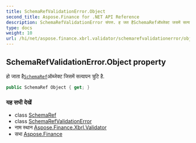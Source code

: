 ```yaml
---
title: SchemaRefValidationError.Object
second_title: Aspose.Finance for .NET API Reference
description: SchemaRefValidationError संपत्त. ह जत हैSchemaRefऑब्जेक्ट जसमें सत्यपन त्रुट है.
type: docs
weight: 10
url: /hi/net/aspose.finance.xbrl.validator/schemarefvalidationerror/object/
---
```

## SchemaRefValidationError.Object property

हो जाता है[`SchemaRef`](../../../aspose.finance.xbrl/schemaref/)ऑब्जेक्ट जिसमें सत्यापन त्रुटि है.

```csharp
public SchemaRef Object { get; }
```

### यह सभी देखें

* class [SchemaRef](../../../aspose.finance.xbrl/schemaref/)
* class [SchemaRefValidationError](../)
* नाम स्थान [Aspose.Finance.Xbrl.Validator](../../schemarefvalidationerror/)
* सभा [Aspose.Finance](../../../)


